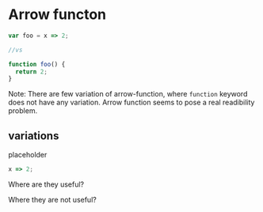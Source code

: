 # Arrow functon

```js
var foo = x => 2;

//vs

function foo() {
  return 2;
}
```

Note: There are few variation of arrow-function, where `function` keyword does not have any variation. Arrow function seems to pose a real readibility problem.

## variations

placeholder

```js
x => 2;
```

Where are they useful?

Where they are not useful?
